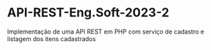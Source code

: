 # API-REST-Eng.Soft-2023-2
Implementação de uma API REST em PHP com serviço de cadastro e listagem dos itens cadastrados
